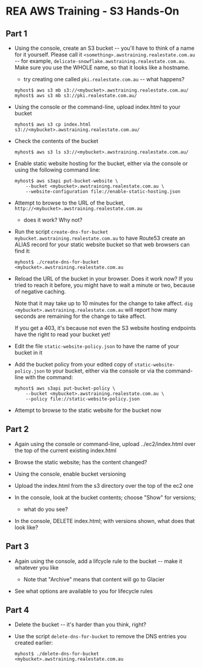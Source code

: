 # REA AWS Training - S3 Hands-On

## Part 1

* Using the console, create an S3 bucket -- you'll
  have to think of a name for it yourself. Please call it
  `<something>.awstraining.realestate.com.au` -- for example,
  `delicate-snowflake.awstraining.realestate.com.au`. Make sure you use
  the WHOLE name, so that it looks like a hostname.
    * try creating one called `pki.realestate.com.au` -- what happens?

    ```
    myhost$ aws s3 mb s3://<mybucket>.awstraining.realestate.com.au/
    myhost$ aws s3 mb s3://pki.realestate.com.au/
    ```

* Using the console or the command-line, upload index.html to your bucket
    ```
    myhost$ aws s3 cp index.html s3://<mybucket>.awstraining.realestate.com.au/
    ```

* Check the contents of the bucket
    ```
    myhost$ aws s3 ls s3://<mybucket>.awstraining.realestate.com.au/
    ```

* Enable static website hosting for the bucket, either via the console or
  using the following command line:
    ```
    myhost$ aws s3api put-bucket-website \
        --bucket <mybucket>.awstraining.realestate.com.au \
        --website-configuration file://enable-static-hosting.json
    ```

* Attempt to browse to the URL of the bucket,
  `http://<mybucket>.awstraining.realestate.com.au`
    * does it work? Why not?

* Run the script `create-dns-for-bucket mybucket.awstraining.realestate.com.au` to
  have Route53 create an ALIAS record for your static website bucket so that
  web browsers can find it:
    ```
    myhost$ ./create-dns-for-bucket <mybucket>.awstraining.realestate.com.au
    ```

* Reload the URL of the bucket in your browser. Does it work now? If you tried to
  reach it before, you might have to wait a minute or two, because of negative caching.

  Note that it may take up to 10 minutes for the change to take affect.  `dig <mybucket>.awstraining.realestate.com.au` will report how many seconds are remaining for the change to take affect.

  If you get a 403, it's because not even the S3 website hosting endpoints have the
  right to read your bucket yet!

* Edit the file `static-website-policy.json` to have the name of your bucket in it

* Add the bucket policy from your edited copy of `static-website-policy.json`
  to your bucket, either via the console or via the command-line with the command:
    ```
    myhost$ aws s3api put-bucket-policy \
        --bucket <mybucket>.awstraining.realestate.com.au \
        --policy file://static-website-policy.json
    ```

* Attempt to browse to the static website for the bucket now

## Part 2

* Again using the console or command-line, upload ../ec2/index.html over the
  top of the current existing index.html

* Browse the static website; has the content changed?

* Using the console, enable bucket versioning

* Upload the index.html from the s3 directory over the top of the ec2 one

* In the console, look at the bucket contents; choose "Show" for versions;
    * what do you see?

* In the console, DELETE index.html; with versions shown, what does that
  look like?

## Part 3

* Again using the console, add a lifcycle rule to the bucket -- make it whatever you like
    * Note that "Archive" means that content will go to Glacier

* See what options are available to you for lifecycle rules

## Part 4

* Delete the bucket -- it's harder than you think, right?

* Use the script `delete-dns-for-bucket` to remove the DNS entries you created earlier:
    ```
    myhost$ ./delete-dns-for-bucket <mybucket>.awstraining.realestate.com.au
    ```
